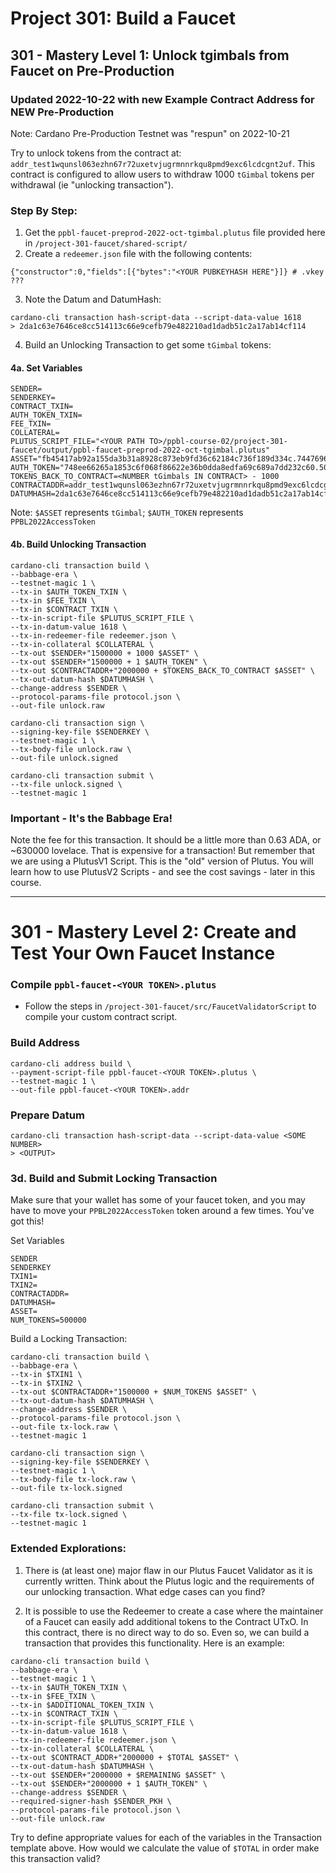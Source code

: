 # Project 301: Build a Faucet

## 301 - Mastery Level 1: Unlock tgimbals from Faucet on Pre-Production

### Updated 2022-10-22 with new Example Contract Address for NEW Pre-Production
Note: Cardano Pre-Production Testnet was "respun" on 2022-10-21

Try to unlock tokens from the contract at: `addr_test1wqunsl063ezhn67r72uxetvjugrmnnrkqu8pmd9exc6lcdcgnt2uf`. This contract is configured to allow users to withdraw 1000 `tGimbal` tokens per withdrawal (ie "unlocking transaction").

### Step By Step:
1. Get the `ppbl-faucet-preprod-2022-oct-tgimbal.plutus` file provided here in `/project-301-faucet/shared-script/`
2. Create a `redeemer.json` file with the following contents:
```
{"constructor":0,"fields":[{"bytes":"<YOUR PUBKEYHASH HERE"}]} # .vkey ???
```
3. Note the Datum and DatumHash:
```
cardano-cli transaction hash-script-data --script-data-value 1618
> 2da1c63e7646ce8cc514113c66e9cefb79e482210ad1dadb51c2a17ab14cf114
```
4. Build an Unlocking Transaction to get some `tGimbal` tokens:

#### 4a. Set Variables
```
SENDER=
SENDERKEY=
CONTRACT_TXIN=
AUTH_TOKEN_TXIN=
FEE_TXIN=
COLLATERAL=
PLUTUS_SCRIPT_FILE="<YOUR PATH TO>/ppbl-course-02/project-301-faucet/output/ppbl-faucet-preprod-2022-oct-tgimbal.plutus"
ASSET="fb45417ab92a155da3b31a8928c873eb9fd36c62184c736f189d334c.7447696d62616c"
AUTH_TOKEN="748ee66265a1853c6f068f86622e36b0dda8edfa69c689a7dd232c60.5050424c32303232416363657373546f6b656e"
TOKENS_BACK_TO_CONTRACT=<NUMBER tGimbals IN CONTRACT> - 1000
CONTRACTADDR=addr_test1wqunsl063ezhn67r72uxetvjugrmnnrkqu8pmd9exc6lcdcgnt2uf
DATUMHASH=2da1c63e7646ce8cc514113c66e9cefb79e482210ad1dadb51c2a17ab14cf114
```
Note: `$ASSET` represents `tGimbal`; `$AUTH_TOKEN` represents `PPBL2022AccessToken`

#### 4b. Build Unlocking Transaction
```
cardano-cli transaction build \
--babbage-era \
--testnet-magic 1 \
--tx-in $AUTH_TOKEN_TXIN \
--tx-in $FEE_TXIN \
--tx-in $CONTRACT_TXIN \
--tx-in-script-file $PLUTUS_SCRIPT_FILE \
--tx-in-datum-value 1618 \
--tx-in-redeemer-file redeemer.json \
--tx-in-collateral $COLLATERAL \
--tx-out $SENDER+"1500000 + 1000 $ASSET" \
--tx-out $SENDER+"1500000 + 1 $AUTH_TOKEN" \
--tx-out $CONTRACTADDR+"2000000 + $TOKENS_BACK_TO_CONTRACT $ASSET" \
--tx-out-datum-hash $DATUMHASH \
--change-address $SENDER \
--protocol-params-file protocol.json \
--out-file unlock.raw

cardano-cli transaction sign \
--signing-key-file $SENDERKEY \
--testnet-magic 1 \
--tx-body-file unlock.raw \
--out-file unlock.signed

cardano-cli transaction submit \
--tx-file unlock.signed \
--testnet-magic 1
```

### Important - It's the Babbage Era!
Note the fee for this transaction. It should be a little more than 0.63 ADA, or ~630000 lovelace. That is expensive for a transaction! But remember that we are using a PlutusV1 Script. This is the "old" version of Plutus. You will learn how to use PlutusV2 Scripts - and see the cost savings - later in this course.

---

# 301 - Mastery Level 2: Create and Test Your Own Faucet Instance

### Compile `ppbl-faucet-<YOUR TOKEN>.plutus`
- Follow the steps in `/project-301-faucet/src/FaucetValidatorScript` to compile your custom contract script.

### Build Address
```
cardano-cli address build \
--payment-script-file ppbl-faucet-<YOUR TOKEN>.plutus \
--testnet-magic 1 \
--out-file ppbl-faucet-<YOUR TOKEN>.addr
```

### Prepare Datum
```
cardano-cli transaction hash-script-data --script-data-value <SOME NUMBER>
> <OUTPUT>
```

### 3d. Build and Submit Locking Transaction
Make sure that your wallet has some of your faucet token, and you may have to move your `PPBL2022AccessToken` token around a few times. You've got this!

Set Variables
```
SENDER
SENDERKEY
TXIN1=
TXIN2=
CONTRACTADDR=
DATUMHASH=
ASSET=
NUM_TOKENS=500000
```

Build a Locking Transaction:
```
cardano-cli transaction build \
--babbage-era \
--tx-in $TXIN1 \
--tx-in $TXIN2 \
--tx-out $CONTRACTADDR+"1500000 + $NUM_TOKENS $ASSET" \
--tx-out-datum-hash $DATUMHASH \
--change-address $SENDER \
--protocol-params-file protocol.json \
--out-file tx-lock.raw \
--testnet-magic 1

cardano-cli transaction sign \
--signing-key-file $SENDERKEY \
--testnet-magic 1 \
--tx-body-file tx-lock.raw \
--out-file tx-lock.signed

cardano-cli transaction submit \
--tx-file tx-lock.signed \
--testnet-magic 1

```


### Extended Explorations:
1. There is (at least one) major flaw in our Plutus Faucet Validator as it is currently written. Think about the Plutus logic and the requirements of our unlocking transaction. What edge cases can you find?

2. It is possible to use the Redeemer to create a case where the maintainer of a Faucet can easily add additional tokens to the Contract UTxO. In this contract, there is no direct way to do so. Even so, we can build a transaction that provides this functionality. Here is an example:

```
cardano-cli transaction build \
--babbage-era \
--testnet-magic 1 \
--tx-in $AUTH_TOKEN_TXIN \
--tx-in $FEE_TXIN \
--tx-in $ADDITIONAL_TOKEN_TXIN \
--tx-in $CONTRACT_TXIN \
--tx-in-script-file $PLUTUS_SCRIPT_FILE \
--tx-in-datum-value 1618 \
--tx-in-redeemer-file redeemer.json \
--tx-in-collateral $COLLATERAL \
--tx-out $CONTRACT_ADDR+"2000000 + $TOTAL $ASSET" \
--tx-out-datum-hash $DATUMHASH \
--tx-out $SENDER+"2000000 + $REMAINING $ASSET" \
--tx-out $SENDER+"2000000 + 1 $AUTH_TOKEN" \
--change-address $SENDER \
--required-signer-hash $SENDER_PKH \
--protocol-params-file protocol.json \
--out-file unlock.raw
```

Try to define appropriate values for each of the variables in the Transaction template above. How would we calculate the value of `$TOTAL` in order make this transaction valid?



